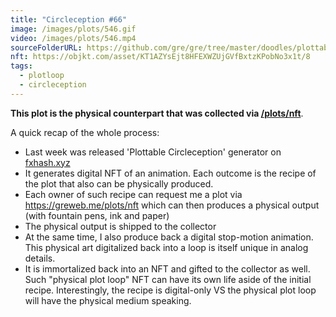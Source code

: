 ```yaml
---
title: "Circleception #66"
image: /images/plots/546.gif
video: /images/plots/546.mp4
sourceFolderURL: https://github.com/gre/gre/tree/master/doodles/plottable-loop-circleception
nft: https://objkt.com/asset/KT1AZYsEjt8HFEXWZUjGVfBxtzKPobNo3x1t/8
tags:
  - plotloop
  - circleception
---
```


**This plot is the physical counterpart that was collected via [/plots/nft](/plots/nft)**.

A quick recap of the whole process:

- Last week was released 'Plottable Circleception' generator on [fxhash.xyz](<https://www.fxhash.xyz/generative/slug/plottable-circleception-(8-frames)>)
- It generates digital NFT of an animation. Each outcome is the recipe of the plot that also can be physically produced.
- Each owner of such recipe can request me a plot via https://greweb.me/plots/nft which can then produces a physical output (with fountain pens, ink and paper)
- The physical output is shipped to the collector
- At the same time, I also produce back a digital stop-motion animation. This physical art digitalized back into a loop is itself unique in analog details.
- It is immortalized back into an NFT and gifted to the collector as well. Such "physical plot loop" NFT can have its own life aside of the initial recipe. Interestingly, the recipe is digital-only VS the physical plot loop will have the physical medium speaking.
